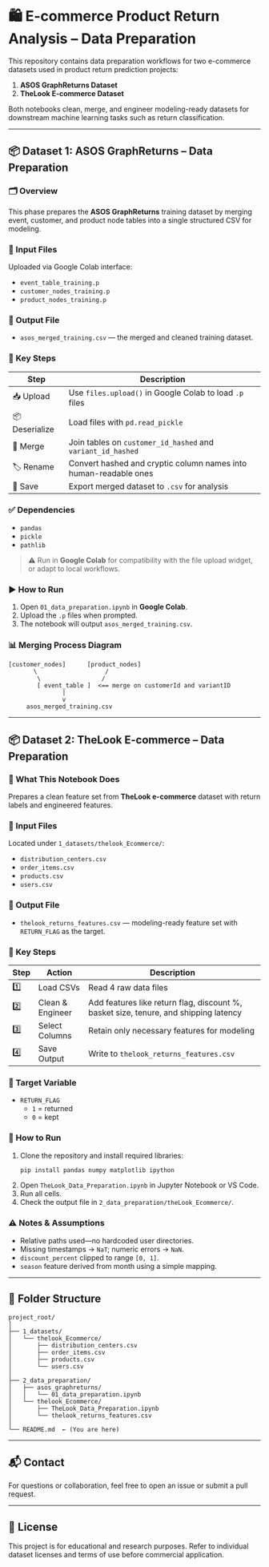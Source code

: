 # 🛍️ E-commerce Product Return Analysis – Data Preparation

This repository contains data preparation workflows for two e-commerce datasets used in product return prediction projects:

1. **ASOS GraphReturns Dataset**
2. **TheLook E-commerce Dataset**

Both notebooks clean, merge, and engineer modeling-ready datasets for downstream machine learning tasks such as return classification.

---

## 📦 Dataset 1: ASOS GraphReturns – Data Preparation

### 🗂 Overview

This phase prepares the **ASOS GraphReturns** training dataset by merging event, customer, and product node tables into a single structured CSV for modeling.

### 📁 Input Files

Uploaded via Google Colab interface:
- `event_table_training.p`
- `customer_nodes_training.p`
- `product_nodes_training.p`

### 🧪 Output File
- `asos_merged_training.csv` — the merged and cleaned training dataset.

### 📌 Key Steps

| Step | Description |
|------|-------------|
| 📥 Upload | Use `files.upload()` in Google Colab to load `.p` files |
| 📦 Deserialize | Load files with `pd.read_pickle` |
| 🔗 Merge | Join tables on `customer_id_hashed` and `variant_id_hashed` |
| 🏷️ Rename | Convert hashed and cryptic column names into human-readable ones |
| 💾 Save | Export merged dataset to `.csv` for analysis |

### ✅ Dependencies

- `pandas`
- `pickle`
- `pathlib`

> ⚠️ Run in **Google Colab** for compatibility with the file upload widget, or adapt to local workflows.

### ▶️ How to Run

1. Open `01_data_preparation.ipynb` in **Google Colab**.
2. Upload the `.p` files when prompted.
3. The notebook will output `asos_merged_training.csv`.

### 📊 Merging Process Diagram

```
[customer_nodes]      [product_nodes]
       \                   /
        \                 /
        [ event_table ]  <== merge on customerId and variantID
               |
               v
     asos_merged_training.csv
```

---

## 📦 Dataset 2: TheLook E-commerce – Data Preparation

### 📑 What This Notebook Does

Prepares a clean feature set from **TheLook e-commerce** dataset with return labels and engineered features.

### 📁 Input Files

Located under `1_datasets/thelook_Ecommerce/`:
- `distribution_centers.csv`
- `order_items.csv`
- `products.csv`
- `users.csv`

### 🧪 Output File
- `thelook_returns_features.csv` — modeling-ready feature set with `RETURN_FLAG` as the target.

### 📌 Key Steps

| Step | Action | Description |
|------|--------|-------------|
| 1️⃣ | Load CSVs | Read 4 raw data files |
| 2️⃣ | Clean & Engineer | Add features like return flag, discount %, basket size, tenure, and shipping latency |
| 3️⃣ | Select Columns | Retain only necessary features for modeling |
| 4️⃣ | Save Output | Write to `thelook_returns_features.csv` |

### 🎯 Target Variable

- `RETURN_FLAG`  
  - `1` = returned  
  - `0` = kept

### 🚀 How to Run

1. Clone the repository and install required libraries:
   ```bash
   pip install pandas numpy matplotlib ipython
   ```
2. Open `TheLook_Data_Preparation.ipynb` in Jupyter Notebook or VS Code.
3. Run all cells.
4. Check the output file in `2_data_preparation/theLook_Ecommerce/`.

### ⚠️ Notes & Assumptions

- Relative paths used—no hardcoded user directories.
- Missing timestamps → `NaT`; numeric errors → `NaN`.
- `discount_percent` clipped to range `[0, 1]`.
- `season` feature derived from month using a simple mapping.

---

## 📁 Folder Structure

```
project_root/
│
├── 1_datasets/
│   └── thelook_Ecommerce/
│       ├── distribution_centers.csv
│       ├── order_items.csv
│       ├── products.csv
│       └── users.csv
│
├── 2_data_preparation/
│   ├── asos_graphreturns/
│   │   └── 01_data_preparation.ipynb
│   └── thelook_Ecommerce/
│       ├── TheLook_Data_Preparation.ipynb
│       └── thelook_returns_features.csv
│
└── README.md  ← (You are here)
```

---

## 📬 Contact

For questions or collaboration, feel free to open an issue or submit a pull request.

---

## 📜 License

This project is for educational and research purposes. Refer to individual dataset licenses and terms of use before commercial application.